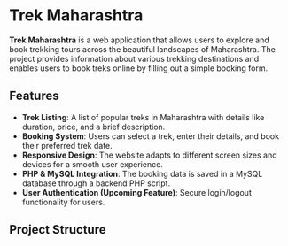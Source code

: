 # Trek Maharashtra

**Trek Maharashtra** is a web application that allows users to explore and book trekking tours across the beautiful landscapes of Maharashtra. The project provides information about various trekking destinations and enables users to book treks online by filling out a simple booking form.

## Features

- **Trek Listing**: A list of popular treks in Maharashtra with details like duration, price, and a brief description.
- **Booking System**: Users can select a trek, enter their details, and book their preferred trek date.
- **Responsive Design**: The website adapts to different screen sizes and devices for a smooth user experience.
- **PHP & MySQL Integration**: The booking data is saved in a MySQL database through a backend PHP script.
- **User Authentication (Upcoming Feature)**: Secure login/logout functionality for users.

## Project Structure
